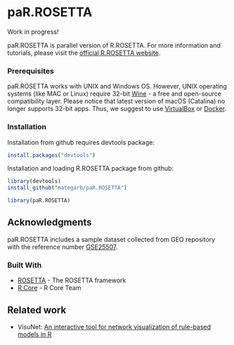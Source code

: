 <!--
  Title: paR.ROSETTA
  Description: The parallel version of R.ROSETTA
  Author: Mateusz Garbulowski
  -->
<meta name='keywords' content='rosetta, rough sets, classification, transparent machine learning'>

# paR.ROSETTA
Work in progress!

paR.ROSETTA is parallel version of R.ROSETTA.
For more information and tutorials, please visit the [official R.ROSETTA website](https://komorowskilab.github.io/R.ROSETTA/).


### Prerequisites
paR.ROSETTA works with UNIX and Windows OS. However, UNIX operating systems (like MAC or Linux) require 32-bit [Wine](https://www.winehq.org/) - a free and open-source compatibility layer. Please notice that latest version of macOS (Catalina) no longer supports 32-bit apps. Thus, we suggest to use [VirtualBox](https://www.virtualbox.org/) or [Docker](https://www.docker.com/why-docker).

### Installation

Installation from github requires devtools package:
```R
install.packages("devtools")
```

Installation and loading R.ROSETTA package from github:
```R
library(devtools)
install_github("mategarb/paR.ROSETTA")

library(paR.ROSETTA)
```

## Acknowledgments
paR.ROSETTA includes a sample dataset collected from GEO repository with the reference number [GSE25507](https://www.ncbi.nlm.nih.gov/geo/query/acc.cgi?acc=GSE25507).

### Built With
* [ROSETTA](http://bioinf.icm.uu.se/rosetta/) - The ROSETTA framework
* [R Core](https://www.R-project.org/) - R Core Team

## Related work
- VisuNet: [An interactive tool for network visualization of rule-based models in R](https://github.com/komorowskilab/VisuNet)
